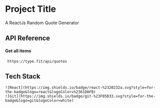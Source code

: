 
# Project Title

A ReactJs Random Quote Generator


## API Reference

#### Get all items

```http
 https://type.fit/api/quotes
```



## Tech Stack

	![React](https://img.shields.io/badge/react-%2320232a.svg?style=for-the-badge&logo=react&logoColor=%2361DAFB)
    ![Git](https://img.shields.io/badge/git-%23F05033.svg?style=for-the-badge&logo=git&logoColor=white)
